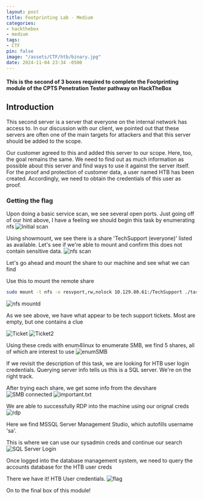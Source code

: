 ```yaml
---
layout: post
title: Footprinting Lab - Medium
categories:
- hackthebox
- medium
tags:
- CTF
pin: false
image: "/assets/CTF/htb/binary.jpg"
date: 2024-11-04 23:34 -0500
---
```

#### This is the second of 3 boxes required to complete the Footprinting module of the CPTS Penetration Tester pathway on HackTheBox

## **Introduction**
This second server is a server that everyone on the internal network has access to. In our discussion with our client, we pointed out that these servers are often one of the main targets for attackers and that this server should be added to the scope.

Our customer agreed to this and added this server to our scope. Here, too, the goal remains the same. We need to find out as much information as possible about this server and find ways to use it against the server itself. For the proof and protection of customer data, a user named HTB has been created. Accordingly, we need to obtain the credentials of this user as proof.

### Getting the flag

Upon doing a basic service scan, we see several open ports. Just going off of our hint above, I have a feeling we should begin this task by enumerating nfs
![Initial scan](/assets/CTF/htb/footprinting/medium/initial_scan.png)


Using showmount, we see there is a share 'TechSupport (everyone)' listed as available. Let's see if we're able to mount and confirm this does not contain sensitive data.
![nfs scan](/assets/CTF/htb/footprinting/medium/nfs_scan.png)

Let's go ahead and mount the share to our machine and see what we can find

Use this to mount the remote share 
```bash
sudo mount -t nfs -o resvport,rw,nolock 10.129.80.61:/TechSupport ./target-NFS/
```

![nfs mountd](/assets/CTF/htb/footprinting/medium/nfs_mounted.png)

As we see above, we have what appear to be tech support tickets. Most are empty, but one contains a clue

![Ticket](/assets/CTF/htb/footprinting/medium/ticket1.png)
![Ticket2](/assets/CTF/htb/footprinting/medium/ticket2.png)

Using these creds with enum4linux to enumerate SMB, we find 5 shares, all of which are interest to use
![enumSMB](/assets/CTF/htb/footprinting/medium/enum4linux.png)

If we revisit the description of this task, we are looking for HTB user login credentials. Querying server info tells us this is a SQL server. We're on the right track.

After trying each share, we get some info from the devshare
![SMB connected](/assets/CTF/htb/footprinting/medium/smb_connected.png)
![important.txt](/assets/CTF/htb/footprinting/medium/imporant.png)

We are able to successfully RDP into the machine using our orignal creds
![rdp](/assets/CTF/htb/footprinting/medium/rdp.png)

Here we find MSSQL Server Management Studio, which autofills username 'sa'.

This is where we can use our sysadmin creds and continue our search
![SQL Server Login](/assets/CTF/htb/footprinting/medium/SQL_server.png)

Once logged into the database management system, we need to query the accounts database for the HTB user creds

There we have it! HTB User credentials.
![flag](/assets/CTF/htb/footprinting/medium/flag.png)

On to the final box of this module!









